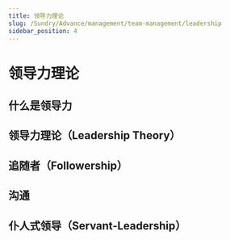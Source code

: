 ```yaml
---
title: 领导力理论
slug: /Sundry/Advance/management/team-management/leadership
sidebar_position: 4
---
```


# 领导力理论

## 什么是领导力

## 领导力理论（Leadership Theory）

## 追随者（Followership）

## 沟通

## 仆人式领导（Servant-Leadership）